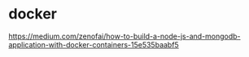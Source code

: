 # docker
https://medium.com/zenofai/how-to-build-a-node-js-and-mongodb-application-with-docker-containers-15e535baabf5
